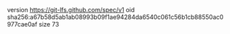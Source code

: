 version https://git-lfs.github.com/spec/v1
oid sha256:a67b58d5ab1ab08993b09f1ae94284da6540c061c56b1cb88550ac0977cae0af
size 73
